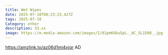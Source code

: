 ```yaml
---
title: Wet Wipes
date: 2025-07-18T08:23:23.427Z
tags: 2025-07-18
Category: other
description: 33.xx
image: https://m.media-amazon.com/images/I/81pmKUbuSpL._AC_SL1500_.jpg
---
```

https://amzlink.to/az06d1mi4xjqr
AD